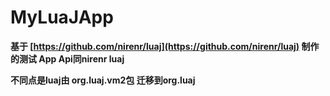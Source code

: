 # **MyLuaJApp**

**基于 [https://github.com/nirenr/luaj](https://github.com/nirenr/luaj) 制作的测试 App Api同nirenr luaj** 

**不同点是luaj由 org.luaj.vm2包 迁移到org.luaj**

